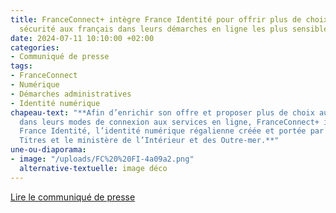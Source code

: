 ```yaml
---
title: FranceConnect+ intègre France Identité pour offrir plus de choix et plus de
  sécurité aux français dans leurs démarches en ligne les plus sensibles
date: 2024-07-11 10:10:00 +02:00
categories:
- Communiqué de presse
tags:
- FranceConnect
- Numérique
- Démarches administratives
- Identité numérique
chapeau-text: "**Afin d’enrichir son offre et proposer plus de choix aux Français
  dans leurs modes de connexion aux services en ligne, FranceConnect+ intègre désormais
  France Identité, l’identité numérique régalienne créée et portée par l’agence France
  Titres et le ministère de l’Intérieur et des Outre-mer.**"
une-ou-diaporama:
- image: "/uploads/FC%20%20FI-4a09a2.png"
  alternative-textuelle: image déco
---
```


<div class="lien-important"><p><a href="LIEN A INSERER">Lire le communiqué de presse</a></p></div>